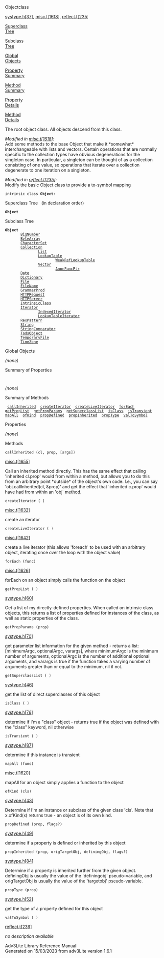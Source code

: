 ---
---
<span class="title">Object</span><span class="type">class</span>

[systype.h](../file/systype.h.html)\[[37](../source/systype.h.html#37)\],
[misc.t](../file/misc.t.html)\[[1618](../source/misc.t.html#1618)\],
[reflect.t](../file/reflect.t.html)\[[235](../source/reflect.t.html#235)\]

[Superclass  
Tree](#_SuperClassTree_)

[Subclass  
Tree](#_SubClassTree_)

[Global  
Objects](#_ObjectSummary_)

[Property  
Summary](#_PropSummary_)

[Method  
Summary](#_MethodSummary_)

[Property  
Details](#_Properties_)

[Method  
Details](#_Methods_)

<div class="fdesc">

The root object class. All objects descend from this class.

*Modified in
[misc.t](../file/misc.t.html)\[[1618](../source/misc.t.html#1618)\]:*  
Add some methods to the base Object that make it \*somewhat\*
interchangeable with lists and vectors. Certain operations that are
normally specific to the collection types have obvious degenerations for
the singleton case. In particular, a singleton can be thought of as a
collection consisting of one value, so operations that iterate over a
collection degenerate to one iteration on a singleton.

*Modified in
[reflect.t](../file/reflect.t.html)\[[235](../source/reflect.t.html#235)\]:*  
Modify the basic Object class to provide a to-symbol mapping

`intrinsic class `**`Object`**` : `

</div>

<span id="_SuperClassTree_"></span>

<div class="mjhd">

<span class="hdln">Superclass Tree</span>   (in declaration order)

</div>

**`Object`**  
<span id="_SubClassTree_"></span>

<div class="mjhd">

<span class="hdln">Subclass Tree</span>  

</div>

**`Object`**  
`         `[`BigNumber`](../object/BigNumber.html)  
`         `[`ByteArray`](../object/ByteArray.html)  
`         `[`CharacterSet`](../object/CharacterSet.html)  
`         `[`Collection`](../object/Collection.html)  
`                 `[`List`](../object/List.html)  
`                 `[`LookupTable`](../object/LookupTable.html)  
`                         `[`WeakRefLookupTable`](../object/WeakRefLookupTable.html)  
`                 `[`Vector`](../object/Vector.html)  
`                         `[`AnonFuncPtr`](../object/AnonFuncPtr.html)  
`         `[`Date`](../object/Date.html)  
`         `[`Dictionary`](../object/Dictionary.html)  
`         `[`File`](../object/File.html)  
`         `[`FileName`](../object/FileName.html)  
`         `[`GrammarProd`](../object/GrammarProd.html)  
`         `[`HTTPRequest`](../object/HTTPRequest.html)  
`         `[`HTTPServer`](../object/HTTPServer.html)  
`         `[`IntrinsicClass`](../object/IntrinsicClass.html)  
`         `[`Iterator`](../object/Iterator.html)  
`                 `[`IndexedIterator`](../object/IndexedIterator.html)  
`                 `[`LookupTableIterator`](../object/LookupTableIterator.html)  
`         `[`RexPattern`](../object/RexPattern.html)  
`         `[`String`](../object/String.html)  
`         `[`StringComparator`](../object/StringComparator.html)  
`         `[`TadsObject`](../object/TadsObject.html)  
`         `[`TemporaryFile`](../object/TemporaryFile.html)  
`         `[`TimeZone`](../object/TimeZone.html)  
<span id="_ObjectSummary_"></span>

<div class="mjhd">

<span class="hdln">Global Objects</span>  

</div>

*(none)* <span id="_PropSummary_"></span>

<div class="mjhd">

<span class="hdln">Summary of Properties</span>  

</div>

` `

*(none)* <span id="_MethodSummary_"></span>

<div class="mjhd">

<span class="hdln">Summary of Methods</span>  

</div>

` `[`callInherited`](#callInherited)`  `[`createIterator`](#createIterator)`  `[`createLiveIterator`](#createLiveIterator)`  `[`forEach`](#forEach)`  `[`getPropList`](#getPropList)`  `[`getPropParams`](#getPropParams)`  `[`getSuperclassList`](#getSuperclassList)`  `[`isClass`](#isClass)`  `[`isTransient`](#isTransient)`  `[`mapAll`](#mapAll)`  `[`ofKind`](#ofKind)`  `[`propDefined`](#propDefined)`  `[`propInherited`](#propInherited)`  `[`propType`](#propType)`  `[`valToSymbol`](#valToSymbol)`  `

<span id="_Properties_"></span>

<div class="mjhd">

<span class="hdln">Properties</span>  

</div>

*(none)* <span id="_Methods_"></span>

<div class="mjhd">

<span class="hdln">Methods</span>  

</div>

<span id="callInherited"></span>

`callInherited (cl, prop, [args])`

[misc.t](../file/misc.t.html)\[[1655](../source/misc.t.html#1655)\]

<div class="desc">

Call an inherited method directly. This has the same effect that calling
'inherited cl.prop' would from within a method, but allows you to do
this from an arbitrary point \*outside\* of the object's own code. I.e.,
you can say 'obj.callInherited(cl, &prop)' and get the effect that
'inherited c.prop' would have had from within an 'obj' method.

</div>

<span id="createIterator"></span>

`createIterator ( )`

[misc.t](../file/misc.t.html)\[[1632](../source/misc.t.html#1632)\]

<div class="desc">

create an iterator

</div>

<span id="createLiveIterator"></span>

`createLiveIterator ( )`

[misc.t](../file/misc.t.html)\[[1642](../source/misc.t.html#1642)\]

<div class="desc">

create a live iterator (this allows 'foreach' to be used with an
arbitrary object, iterating once over the loop with the object value)

</div>

<span id="forEach"></span>

`forEach (func)`

[misc.t](../file/misc.t.html)\[[1626](../source/misc.t.html#1626)\]

<div class="desc">

forEach on an object simply calls the function on the object

</div>

<span id="getPropList"></span>

`getPropList ( )`

[systype.h](../file/systype.h.html)\[[60](../source/systype.h.html#60)\]

<div class="desc">

Get a list of my directly-defined properties. When called on intrinsic
class objects, this returns a list of properties defined for instances
of the class, as well as static properties of the class.

</div>

<span id="getPropParams"></span>

`getPropParams (prop)`

[systype.h](../file/systype.h.html)\[[70](../source/systype.h.html#70)\]

<div class="desc">

get parameter list information for the given method - returns a list:
\[minimumArgc, optionalArgc, varargs\], where minimumArgc is the minimum
number of arguments, optionalArgc is the number of additional optional
arguments, and varargs is true if the function takes a varying number of
arguments greater than or equal to the minimum, nil if not.

</div>

<span id="getSuperclassList"></span>

`getSuperclassList ( )`

[systype.h](../file/systype.h.html)\[[46](../source/systype.h.html#46)\]

<div class="desc">

get the list of direct superclasses of this object

</div>

<span id="isClass"></span>

`isClass ( )`

[systype.h](../file/systype.h.html)\[[76](../source/systype.h.html#76)\]

<div class="desc">

determine if I'm a "class" object - returns true if the object was
defined with the "class" keyword, nil otherwise

</div>

<span id="isTransient"></span>

`isTransient ( )`

[systype.h](../file/systype.h.html)\[[87](../source/systype.h.html#87)\]

<div class="desc">

determine if this instance is transient

</div>

<span id="mapAll"></span>

`mapAll (func)`

[misc.t](../file/misc.t.html)\[[1620](../source/misc.t.html#1620)\]

<div class="desc">

mapAll for an object simply applies a function to the object

</div>

<span id="ofKind"></span>

`ofKind (cls)`

[systype.h](../file/systype.h.html)\[[43](../source/systype.h.html#43)\]

<div class="desc">

Determine if I'm an instance or subclass of the given class 'cls'. Note
that x.ofKind(x) returns true - an object is of its own kind.

</div>

<span id="propDefined"></span>

`propDefined (prop, flags?)`

[systype.h](../file/systype.h.html)\[[49](../source/systype.h.html#49)\]

<div class="desc">

determine if a property is defined or inherited by this object

</div>

<span id="propInherited"></span>

`propInherited (prop, origTargetObj, definingObj, flags?)`

[systype.h](../file/systype.h.html)\[[84](../source/systype.h.html#84)\]

<div class="desc">

Determine if a property is inherited further from the given object.
definingObj is usually the value of the 'definingobj' pseudo-variable,
and origTargetObj is usually the value of the 'targetobj'
pseudo-variable.

</div>

<span id="propType"></span>

`propType (prop)`

[systype.h](../file/systype.h.html)\[[52](../source/systype.h.html#52)\]

<div class="desc">

get the type of a property defined for this object

</div>

<span id="valToSymbol"></span>

`valToSymbol ( )`

[reflect.t](../file/reflect.t.html)\[[236](../source/reflect.t.html#236)\]

<div class="desc">

*no description available*

</div>

<div class="ftr">

Adv3Lite Library Reference Manual  
Generated on 15/03/2023 from adv3Lite version 1.6.1

</div>
